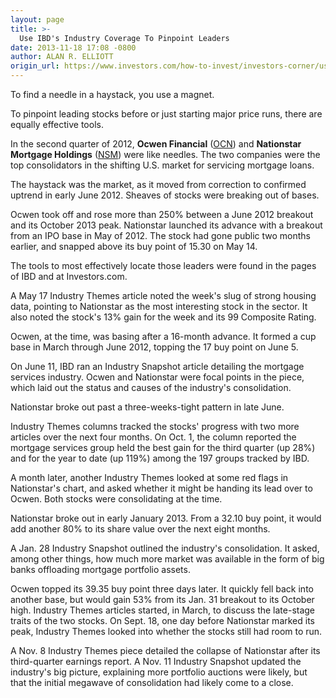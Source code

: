 ```yaml
---
layout: page
title: >-
  Use IBD's Industry Coverage To Pinpoint Leaders
date: 2013-11-18 17:08 -0800
author: ALAN R. ELLIOTT
origin_url: https://www.investors.com/how-to-invest/investors-corner/use-ibd-to-find-winning-stocks
---
```





To find a needle in a haystack, you use a magnet.


To pinpoint leading stocks before or just starting major price runs, there are equally effective tools.


In the second quarter of 2012, **Ocwen Financial** ([OCN](https://research.investors.com/quote.aspx?symbol=OCN)) and **Nationstar Mortgage Holdings** ([NSM](https://research.investors.com/quote.aspx?symbol=NSM)) were like needles. The two companies were the top consolidators in the shifting U.S. market for servicing mortgage loans.


The haystack was the market, as it moved from correction to confirmed uptrend in early June 2012. Sheaves of stocks were breaking out of bases.


Ocwen took off and rose more than 250% between a June 2012 breakout and its October 2013 peak. Nationstar launched its advance with a breakout from an IPO base in May of 2012. The stock had gone public two months earlier, and snapped above its buy point of 15.30 on May 14.


The tools to most effectively locate those leaders were found in the pages of IBD and at Investors.com.


A May 17 Industry Themes article noted the week's slug of strong housing data, pointing to Nationstar as the most interesting stock in the sector. It also noted the stock's 13% gain for the week and its 99 Composite Rating.


Ocwen, at the time, was basing after a 16-month advance. It formed a cup base in March through June 2012, topping the 17 buy point on June 5.


On June 11, IBD ran an Industry Snapshot article detailing the mortgage services industry. Ocwen and Nationstar were focal points in the piece, which laid out the status and causes of the industry's consolidation.


Nationstar broke out past a three-weeks-tight pattern in late June.


Industry Themes columns tracked the stocks' progress with two more articles over the next four months. On Oct. 1, the column reported the mortgage services group held the best gain for the third quarter (up 28%) and for the year to date (up 119%) among the 197 groups tracked by IBD.


A month later, another Industry Themes looked at some red flags in Nationstar's chart, and asked whether it might be handing its lead over to Ocwen. Both stocks were consolidating at the time.


Nationstar broke out in early January 2013. From a 32.10 buy point, it would add another 80% to its share value over the next eight months.


A Jan. 28 Industry Snapshot outlined the industry's consolidation. It asked, among other things, how much more market was available in the form of big banks offloading mortgage portfolio assets.


Ocwen topped its 39.35 buy point three days later. It quickly fell back into another base, but would gain 53% from its Jan. 31 breakout to its October high. Industry Themes articles started, in March, to discuss the late-stage traits of the two stocks. On Sept. 18, one day before Nationstar marked its peak, Industry Themes looked into whether the stocks still had room to run.


A Nov. 8 Industry Themes piece detailed the collapse of Nationstar after its third-quarter earnings report. A Nov. 11 Industry Snapshot updated the industry's big picture, explaining more portfolio auctions were likely, but that the initial megawave of consolidation had likely come to a close.




